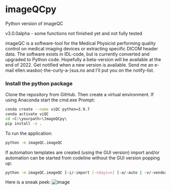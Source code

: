 # imageQCpy
Python version of imageQC

v3.0.0alpha - some functions not finished yet and not fully tested

imageQC is a software-tool for the Medical Physicist performing quality control on medical imaging devices or extracting specific DICOM header data. The software exists in IDL-code, but is currently converted and upgraded to Python code. Hopefully a beta-version will be available at the end of 2022.
Get notified when a new version is available. Send me an e-mail ellen.wasbo(-the-curly-a-)sus.no and I'll put you on the notify-list.

### Install the python package

Clone the repository from GitHub. Then create a virtual environment. If using Anaconda start the cmd.exe Prompt:

```bash
conda create --name viQC python=3.9.7
conda activate viQC
cd <C:\yourpath>\ImageQCpy\
pip install -e .
```

To run the application:

```bash
python -m imageQC.imageQC
```

If automation templates are created (using the GUI version) import and/or automation can be started from codeline without the GUI version popping up:

```bash
python -m imageQC.imageQC [-i/-import [-ndays=n] [-a/-auto | -v/-vendor | -d/-dicom] [<modality>] [<modality>/<template_label>]
```

Here is a sneak peek:
![image](https://user-images.githubusercontent.com/16964680/202554613-13be30f4-e159-4f3e-8667-f4bd7bed082b.png)
